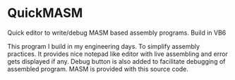 # QuickMASM
Quick editor to write/debug MASM based assembly programs. Build in VB6

This program I build in my engineering days. To simplify assembly practices. It provides nice notepad like editor with live assembling and error gets displayed if any.  Debug button is also added to facilitate debugging of assembled program. MASM is provided with this source code.
